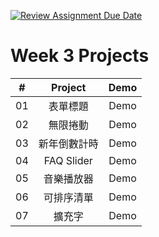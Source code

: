 [![Review Assignment Due Date](https://classroom.github.com/assets/deadline-readme-button-22041afd0340ce965d47ae6ef1cefeee28c7c493a6346c4f15d667ab976d596c.svg)](https://classroom.github.com/a/k2L2x6nl)
# Week 3 Projects

|  #  |    Project     | Demo |
| :-: | :------------: | :---: |
| 01  | 表單標題 | Demo |
| 02  | 無限捲動 | Demo |
| 03  | 新年倒數計時 | Demo |
| 04  | FAQ Slider | Demo |
| 05  | 音樂播放器 | Demo |
| 06  | 可排序清單 | Demo |
| 07  | 擴充字 | Demo |